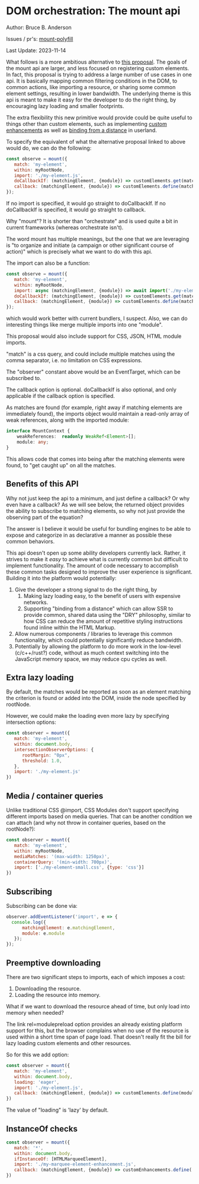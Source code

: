 # DOM orchestration: The mount api

Author:  Bruce B. Anderson

Issues / pr's:  [mount-polyfill](https://github.com/bahrus/mount-polyfill)

Last Update: 2023-11-14

What follows is a more ambitious alternative to [this proposal](https://github.com/w3c/webcomponents/issues/782).  The goals of the mount api are larger, and less focused on registering custom elements.  In fact, this proposal is trying to address a large number of use cases in one api.  It is basically mapping common filtering conditions in the DOM, to common actions, like importing a resource, or sharing some common element settings, resulting in lower bandwidth.  The underlying theme is this api is meant to make it easy for the developer to do the right thing, by encouraging lazy loading and smaller footprints. 

The extra flexibility this new primitive would provide could be quite useful to things other than custom elements, such as implementing [custom enhancements](https://github.com/WICG/webcomponents/issues/1000) as well as [binding from a distance](https://github.com/WICG/webcomponents/issues/1035#issuecomment-1806393525) in userland.

To specify the equivalent of what the alternative proposal linked to above would do, we can do the following:

```JavaScript
const observe = mount({
   match: 'my-element',
   within: myRootNode,
   import: './my-element.js',
   doCallbackIf: (matchingElement, {module}) => customElements.get(matchingElement.localName) === undefined,
   callback: (matchingElement, {module}) => customElements.define(matchingElement.localName, module.MyElement)
});
```

If no import is specified, it would go straight to doCallbackIf.  If no doCallbackIf is specified, it would go straight to callback.

Why "mount"?  It is shorter than "orchestrate" and is used quite a bit in current frameworks (whereas orchestrate isn't).

The word mount has multiple meanings, but the one that we are leveraging is "to organize and initiate (a campaign or other significant course of action)" which is precisely what we want to do with this api.

The import can also be a function:

```JavaScript
const observe = mount({
   match: 'my-element',
   within: myRootNode,
   import: async (matchingElement, {module}) => await import('./my-element.js'),
   doCallbackIf: (matchingElement, {module}) => customElements.get(matchingElement.localName) === undefined,
   callback: (matchingElement, {module}) => customElements.define(matchingElement.localName, module.MyElement)
});
```

which would work better with current bundlers, I suspect.  Also, we can do interesting things like merge multiple imports into one "module".

This proposal would also include support for CSS, JSON, HTML module imports.  

"match" is a css query, and could include multiple matches using the comma separator, i.e. no limitation on CSS expressions.

The "observer" constant above would be an EventTarget, which can be subscribed to.

The callback option is optional.  doCallbackIf is also optional, and only applicable if the callback option is specified.

As matches are found (for example, right away if matching elements are immediately found), the imports object would maintain a read-only array of weak references, along with the imported module:

```TypeScript
interface MountContext {
    weakReferences:  readonly WeakRef<Element>[];
    module: any;
}
```

This allows code that comes into being after the matching elements were found, to "get caught up" on all the matches.

## Benefits of this API

Why not just keep the api to a minimum, and just define a callback?  Or why even have a callback?  As we will see below, the returned object provides the ability to subscribe to matching elements, so why not just provide the observing part of the equation?

The answer is I believe it would be useful for bundling engines to be able to expose and categorize in as declarative a manner as possible these common behaviors.

This api doesn't open up some ability developers currently lack.  Rather, it strives to make it *easy* to achieve what is currently common but difficult to implement functionality.  The amount of code necessary to accomplish these common tasks designed to improve the user experience is significant.  Building it into the platform would potentially:

1.  Give the developer a strong signal to do the right thing, by 
    1.  Making lazy loading easy, to the benefit of users with expensive networks.
    2.  Supporting "binding from a distance" which can allow SSR to provide common, shared data using the "DRY" philosophy, similar to how CSS can reduce the amount of repetitive styling instructions found inline within the HTML Markup.
2.  Allow numerous components / libraries to leverage this common functionality, which could potentially significantly reduce bandwidth.
3.  Potentially by allowing the platform to do more work in the low-level (c/c++/rust?) code, without as much context switching into the JavaScript memory space, we may reduce cpu cycles as well.  

##  Extra lazy loading

By default, the matches would be reported as soon as an element matching the criterion is found or added into the DOM, inside the node specified by rootNode.

However, we could make the loading even more lazy by specifying intersection options:

```JavaScript
const observer = mount({
   match: 'my-element',
   within: document.body,
   intersectionObserverOptions: {
      rootMargin: "0px",
      threshold: 1.0,
   },
   import: './my-element.js'
})
```

## Media / container queries

Unlike traditional CSS @import, CSS Modules don't support specifying different imports based on media queries.  That can be another condition we can attach (and why not throw in container queries, based on the rootNode?):

```JavaScript
const observer = mount({
   match: 'my-element',
   within: myRootNode,
   mediaMatches: '(max-width: 1250px)',
   containerQuery: '(min-width: 700px)',
   import: ['./my-element-small.css', {type: 'css'}]
})
```

## Subscribing

Subscribing can be done via:

```JavaScript
observer.addEventListener('import', e => {
  console.log({
      matchingElement: e.matchingElement, 
      module: e.module
   });
});
```

## Preemptive downloading

There are two significant steps to imports, each of which imposes a cost:  

1.  Downloading the resource.
2.  Loading the resource into memory.

What if we want to download the resource ahead of time, but only load into memory when needed?

The link rel=modulepreload option provides an already existing platform support for this, but the browser complains when no use of the resource is used within a short time span of page load.  That doesn't really fit the bill for lazy loading custom elements and other resources.

So for this we add option:

```JavaScript
const observer = mount({
   match: 'my-element',
   within: document.body,
   loading: 'eager',
   import: './my-element.js',
   callback: (matchingElement, {module}) => customElements.define(module.MyElement)
})
```

The value of "loading" is 'lazy' by default.

## InstanceOf checks

```JavaScript
const observer = mount({
   match: '*',
   within: document.body,
   ifInstanceOf: [HTMLMarqueeElement],
   import: './my-marquee-element-enhancement.js',
   callback: (matchingElement, {module}) => customEnhancements.define('myMarqueeElementEnhancement', module.MyMarqueeElementEnhancement)
})
```

